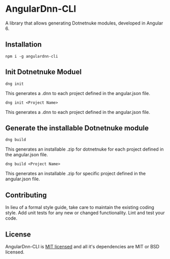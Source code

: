 ﻿# AngularDnn-CLI
A library that allows generating Dotnetnuke modules, developed in Angular 6.

## Installation
 
  `npm i -g angulardnn-cli`

## Init Dotnetnuke Moduel

    dng init
This generates a .dnn to each project defined in the angular.json file.
    
    dng init <Project Name>   
This generates a .dnn to each project defined in the angular.json file.

## Generate the installable Dotnetnuke module

    dng build
This generates an installable .zip for dotnetnuke for each project defined in the angular.json file.

    dng build <Project Name>   
This generates an installable .zip for specific project defined in the angular.json file.

## Contributing

In lieu of a formal style guide, take care to maintain the existing coding style. Add unit tests for any new or changed functionality. Lint and test your code.


## License
AngularDnn-CLI is [MIT licensed](LICENSE) and all it's dependencies are MIT or BSD licensed.